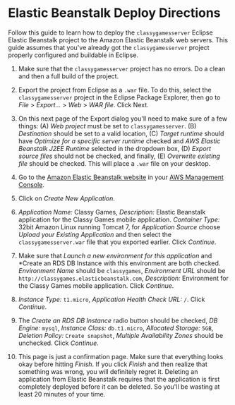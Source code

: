# Elastic Beanstalk Deploy Directions #
Follow this guide to learn how to deploy the `classygamesserver` Eclipse Elastic Beanstalk project to the Amazon Elastic Beanstalk web servers. This guide assumes that you've already got the `classygamesserver` project properly configured and buildable in Eclipse.

1. Make sure that the `classygamesserver` project has no errors. Do a clean and then a full build of the project.

2. Export the project from Eclipse as a `.war` file. To do this, select the `classygamesserver` project in the Eclipse Package Explorer, then go to *File* > *Export...* > *Web* > *WAR file*. Click Next.

3. On this next page of the Export dialog you'll need to make sure of a few things: (A) *Web project* must be set to `classygamesserver`. (B) *Destination* should be set to a valid location, (C) *Target runtime* should have *Optimize for a specific server runtime* checked and *AWS Elastic Beanstalk J2EE Runtime* selected in the dropdown box, (D) *Export source files* should not be checked, and finally, (E) *Overwrite existing file* should be checked. This will place a `.war` file on your desktop.

4. Go to the [Amazon Elastic Beanstalk website](https://console.aws.amazon.com/elasticbeanstalk) in your [AWS Management Console](https://console.aws.amazon.com/console).

5. Click on *Create New Application*.

6. *Application Name:* Classy Games, *Description:* Elastic Beanstalk application for the Classy Games mobile application. *Container Type:* 32bit Amazon Linux running Tomcat 7, for *Application Source* choose *Upload your Existing Application* and then select the `classygamesserver.war` file that you exported earlier. Click *Continue*.

7. Make sure that *Launch a new environment for this application* and *Create an RDS DB Instance with this environment are both checked. *Environment Name* should be `classygames`, *Environment URL* should be `http://classygames.elasticbeanstalk.com`, *Description:* Environment for the Classy Games mobile application. Click *Continue*.

8. *Instance Type:* `t1.micro`, *Application Health Check URL:* `/`. Click *Continue*.

9. The *Create an RDS DB Instance* radio button should be checked, *DB Engine:* `mysql`, *Instance Class:* `db.t1.micro`, *Allocated Storage:* `5GB`, *Deletion Policy:* `Create snapshot`, *Multiple Availability Zones* should be unchecked. Click *Continue*.

10. This page is just a confirmation page. Make sure that everything looks okay before hitting *Finish*. If you click *Finish* and then realize that something was wrong, you will definitely regret it. Deleting an application from Elastic Beanstalk requires that the application is first completely deployed before it can be deleted. So you'll be wasting at least 20 minutes of your time.